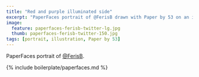 ```yaml
---
title: "Red and purple illuminated side"
excerpt: "PaperFaces portrait of @FerisB drawn with Paper by 53 on an iPad."
image: 
  feature: paperfaces-ferisb-twitter-lg.jpg
  thumb: paperfaces-ferisb-twitter-150.jpg
tags: [portrait, illustration, Paper by 53]
---
```


PaperFaces portrait of [@FerisB](http://twitter.com/FerisB).

{% include boilerplate/paperfaces.md %}